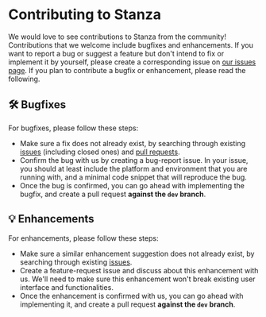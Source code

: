 # Contributing to Stanza

We would love to see contributions to Stanza from the community! Contributions that we welcome include bugfixes and enhancements. If you want to report a bug or suggest a feature but don't intend to fix or implement it by yourself, please create a corresponding issue on [our issues page](https://github.com/deepnlpf/deepnlpf/issues). If you plan to contribute a bugfix or enhancement, please read the following.

## 🛠️ Bugfixes

For bugfixes, please follow these steps:

- Make sure a fix does not already exist, by searching through existing [issues](https://github.com/deepnlpf/deepnlpf/issues) (including closed ones) and [pull requests](https://github.com/deepnlpf/deepnlpf/pulls).
- Confirm the bug with us by creating a bug-report issue. In your issue, you should at least include the platform and environment that you are running with, and a minimal code snippet that will reproduce the bug.
- Once the bug is confirmed, you can go ahead with implementing the bugfix, and create a pull request **against the `dev` branch**.

## 💡 Enhancements

For enhancements, please follow these steps:

- Make sure a similar enhancement suggestion does not already exist, by searching through existing [issues](https://github.com/deepnlpf/deepnlpf/issues).
- Create a feature-request issue and discuss about this enhancement with us. We'll need to make sure this enhancement won't break existing user interface and functionalities.
- Once the enhancement is confirmed with us, you can go ahead with implementing it, and create a pull request **against the `dev` branch**.
